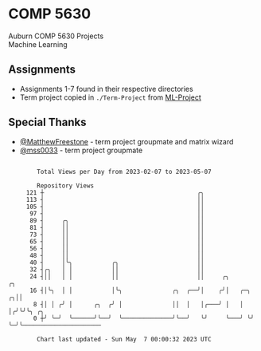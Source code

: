 # COMP 5630
Auburn COMP 5630 Projects  
Machine Learning

## Assignments
- Assignments 1-7 found in their respective directories
- Term project copied in `./Term-Project` from [ML-Project](https://github.com/wumphlett/ML-Project)

## Special Thanks
- [@MatthewFreestone](https://github.com/MatthewFreestone) - term project groupmate and matrix wizard
- [@mss0033](https://github.com/mss0033) - term project groupmate

```

        Total Views per Day from 2023-02-07 to 2023-05-07

        Repository Views
     121 ┼                                           ╭╮
     113 ┤                                           ││
     105 ┤                                           ││
      97 ┤                                           ││
      89 ┤     ╭╮                                    ││
      81 ┤     ││                                    ││
      73 ┤     ││                                    ││
      65 ┤     ││                                    ││
      56 ┤     ││                                    ││
      48 ┤     ││                                    ││
      40 ┤     │╰╮           ╭╮                      ││
      32 ┤╭╮   │ │           ││                      ││
      24 ┤││   │ │           ││                      ││     ╭╮         ╭╮
      16 ┤│╰╮  │ │           │╰╮              ╭╮  ╭──╯│    ╭╯│   ╭─╮ ╭╮││
       8 ┤│ │ ╭╯ │      ╭╮  ╭╯ │              ││  │   │╭───╯ │   │ │╭╯╰╯╰╮ ╭╮
       0 ┼╯ ╰─╯  ╰──────╯╰──╯  ╰──────────────╯╰──╯   ╰╯     ╰───╯ ╰╯    ╰─╯╰──────────────────────

        Chart last updated - Sun May  7 00:00:32 2023 UTC
        
```
